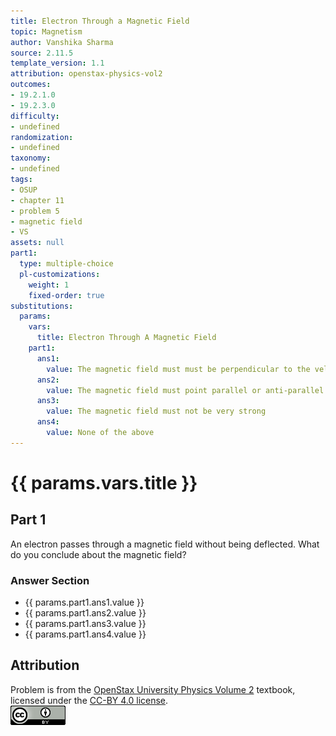 ```yaml
---
title: Electron Through a Magnetic Field
topic: Magnetism
author: Vanshika Sharma
source: 2.11.5
template_version: 1.1
attribution: openstax-physics-vol2
outcomes:
- 19.2.1.0
- 19.2.3.0
difficulty:
- undefined
randomization:
- undefined
taxonomy:
- undefined
tags:
- OSUP
- chapter 11
- problem 5
- magnetic field
- VS
assets: null
part1:
  type: multiple-choice
  pl-customizations:
    weight: 1
    fixed-order: true
substitutions:
  params:
    vars:
      title: Electron Through A Magnetic Field
    part1:
      ans1:
        value: The magnetic field must must be perpendicular to the velocity.
      ans2:
        value: The magnetic field must point parallel or anti-parallel to the velocity.
      ans3:
        value: The magnetic field must not be very strong
      ans4:
        value: None of the above
---
```

# {{ params.vars.title }}
## Part 1

An electron passes through a magnetic field without being deflected. What do you conclude about the magnetic field?

### Answer Section

- {{ params.part1.ans1.value }}
- {{ params.part1.ans2.value }}
- {{ params.part1.ans3.value }}
- {{ params.part1.ans4.value }}

## Attribution

Problem is from the [OpenStax University Physics Volume 2](https://openstax.org/details/books/university-physics-volume-2) textbook, licensed under the [CC-BY 4.0 license](https://creativecommons.org/licenses/by/4.0/).<br>![Image representing the Creative Commons 4.0 BY license.](https://raw.githubusercontent.com/firasm/bits/master/by.png)